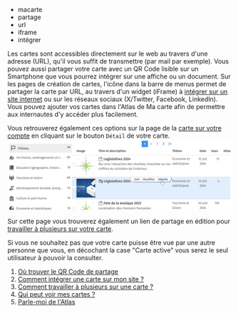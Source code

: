 - macarte
- partage
- url
- iframe
- intégrer

Les cartes sont accessibles directement sur le web au travers d'une adresse (URL), qu'il vous suffit de transmettre (par mail par exemple).
Vous pouvez aussi partager votre carte avec un QR Code lisible sur un Smartphone que vous pourrez intégrer sur une affiche ou un document.
Sur les pages de création de cartes, l'icône <i class="fi-share-alt"></i> dans la barre de menus permet de partager la carte par URL, au travers d'un widget (iFrame) à [intégrer sur un site internet](#./Comment_intégrer_une_carte_sur_un_site.md) ou sur les réseaux sociaux (X/Twitter, Facebook, LinkedIn).
Vous pouvez ajouter vos cartes dans l'Atlas de Ma carte afin de permettre aux internautes d'y accéder plus facilement.

Vous retrouverez également ces options sur la page de la [carte sur votre compte](https://macarte.ign.fr/mon-compte/#cartes) en cliquant sur le bouton `Détail` de votre carte.
![](../../docs/img/share.png)

Sur cette page vous trouverez également un lien de partage en édition pour [travailler à plusieurs sur votre carte](#./Comment_travailler_à_plusieurs_sur_une_carte.md).

Si vous ne souhaitez pas que votre carte puisse être vue par une autre personne que vous, en décochant la case "Carte active" vous serez le seul utilisateur à pouvoir la consulter.

1. [Où trouver le QR Code de partage](./Où_trouver_le_QR_Code_de_partage.md)
1. [Comment intégrer une carte sur mon site ?](./Comment_intégrer_une_carte_sur_un_site.md)
2. [Comment travailler à plusieurs sur une carte ?](./Comment_travailler_à_plusieurs_sur_une_carte.md)
3. [Qui peut voir mes cartes ?](./Qui_peut_voir_mes_cartes.md)
4. [Parle-moi de l'Atlas](./Parle-moi_de_l'atlas.md)
